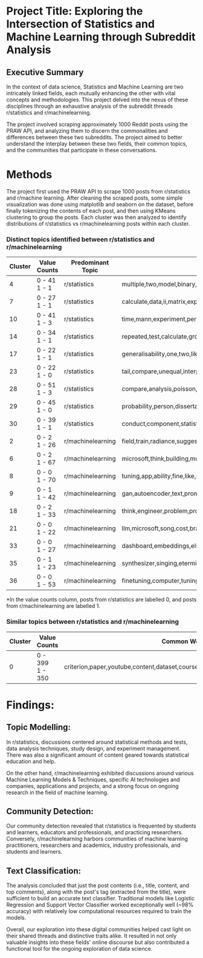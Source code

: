 # Project Title: Exploring the Intersection of Statistics and Machine Learning through Subreddit Analysis

## Executive Summary
In the context of data science, Statistics and Machine Learning are two intricately linked fields, each mutually enhancing the other with vital concepts and methodologies. This project delved into the nexus of these disciplines through an exhaustive analysis of the subreddit threads r/statistics and r/machinelearning.

The project involved scraping approximately 1000 Reddit posts using the PRAW API, and analyzing them to discern the commonalities and differences between these two subreddits. The project aimed to better understand the interplay between these two fields, their common topics, and the communities that participate in these conversations.

# Methods

The project first used the PRAW API to scrape 1000 posts from r/statistics and r/machine learning. After cleaning the scraped posts, some simple visualization was done using matplotlib and seaborn on the dataset, before finally tokenizing the contents of each post, and then using KMeans clustering to group the posts. Each cluster was then analyzed to identify distributions of r/statistics vs r/machinelearning posts within each cluster.

### Distinct topics identified between r/statistics and r/machinelearning

| **Cluster** | **Value Counts** | **Predominant Topic** | **Common Words**                                                                                |
|-------------|------------------|-----------------------|-------------------------------------------------------------------------------------------------|
| 4           | 0 - 41<br>1 - 1  | r/statistics          | multiple,two,model,binary,random,linear,dependent,independent,regression,variable               |
| 7           | 0 - 27<br>1 - 1  | r/statistics          | calculate,data,ii,matrix,explain,coefficient,type,someone,error,correlation                     |
| 10          | 0 - 41<br>1 - 3  | r/statistics          | time,mann,experiment,perform,compare,study,ratio,appropriate,statistical,test                   |
| 14          | 0 - 34<br>1 - 1  | r/statistics          | repeated,test,calculate,group,small,hypothesis,population,calculation,size,sample               |
| 17          | 0 - 22<br>1 - 1  | r/statistics          | generalisability,one,two,likelihood,calculating,block,surviving,time,equal,probability          |
| 23          | 0 - 22<br>1 - 0  | r/statistics          | tail,compare,unequal,interpret,nonnormal,skewed,two,mean,normal,distribution                    |
| 28          | 0 - 51<br>1 - 3  | r/statistics          | compare,analysis,poisson,binary,probit,model,coefficient,linear,logistic,regression             |
| 29          | 0 - 45<br>1 - 0  | r/statistics          | probability,person,dissertation,anyone,understanding,problem,study,stats,need,help              |
| 30          | 0 - 39<br>1 - 1  | r/statistics          | conduct,component,statistical,multiple,correspondence,post,costeffectiveness,hoc,power,analysis |
| 2           | 0 - 2<br>1 - 26  | r/machinelearning     | field,train,radiance,suggestion,usage,metaanalysis,copyrighted,convolutional,neural,network     |
| 6           | 0 - 2<br>1 - 67  | r/machinelearning     | microsoft,think,building,multiple,regulation,advice,google,generative,voice,ai                  |
| 8           | 0 - 0<br>1 - 70  | r/machinelearning     | tuning,app,ability,fine,like,source,hallucination,training,finetuning,llm                       |
| 9           | 0 - 1<br>1 - 42  | r/machinelearning     | gan,autoencoder,text,prompt,generation,captioning,classifier,segmentation,model,image           |
| 18          | 0 - 2<br>1 - 33  | r/machinelearning     | think,engineer,problem,project,concept,challenge,amazon,learn,hackathon,ml                      |
| 21          | 0 - 0<br>1 - 22  | r/machinelearning     | llm,microsoft,song,cost,brave,cofounder,research,chatgpt,new,gpt4                               |
| 33          | 0 - 0<br>1 - 27  | r/machinelearning     | dashboard,embeddings,else,source,ai,3d,shape,model,api,openai                                   |
| 35          | 0 - 1<br>1 - 23  | r/machinelearning     | synthesizer,singing,eterministic,texttoimage,generative,survey,latent,stable,model,diffusion    |
| 36          | 0 - 0<br>1 - 53  | r/machinelearning     | finetuning,computer,tuning,state,new,reasoning,instruction,large,model,language                 |
*In the value counts column, posts from r/statistics are labelled 0, and posts from r/machinelearning are labelled 1.

### Similar topics between r/statistics and r/machinelearning

 **Cluster** | **Value Counts**   | **Common Words**                                                                            |
|-------------|--------------------|---------------------------------------------------------------------------------------------|
| 0           | 0 - 399<br>1 - 350   | criterion,paper,youtube,content,dataset,course,textbook,learn,book,recommendation |


# Findings:
## Topic Modelling:

In r/statistics, discussions centered around statistical methods and tests, data analysis techniques, study design, and experiment management. There was also a significant amount of content geared towards statistical education and help.

On the other hand, r/machinelearning exhibited discussions around various Machine Learning Models & Techniques, specific AI technologies and companies, applications and projects, and a strong focus on ongoing research in the field of machine learning.


## Community Detection:

Our community detection revealed that r/statistics is frequented by students and learners, educators and professionals, and practicing researchers. Conversely, r/machinelearning harbors communities of machine learning practitioners, researchers and academics, industry professionals, and students and learners.

## Text Classification:

The analysis concluded that just the post contents (i.e., title, content, and top comments), along with the post's tag (extracted from the title), were sufficient to build an accurate text classifier. Traditional models like Logistic Regression and Support Vector Classifier worked exceptionally well (~98% accuracy) with relatively low computational resources required to train the models.

Overall, our exploration into these digital communities helped cast light on their shared threads and distinctive traits alike. It resulted in not only valuable insights into these fields' online discourse but also contributed a functional tool for the ongoing exploration of data science.


